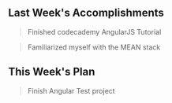 ## Last Week's Accomplishments

> Finished codecademy AngularJS Tutorial

> Familiarized myself with the MEAN stack

## This Week's Plan

> Finish Angular Test project